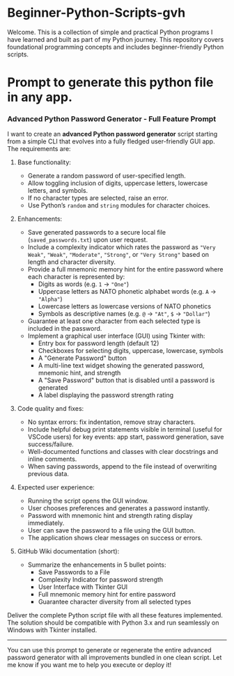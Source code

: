 # Beginner-Python-Scripts-gvh
Welcome. This is a collection of simple and practical Python programs I have learned and built as part of my Python journey. This repository covers foundational programming concepts and includes beginner-friendly Python scripts.


# Prompt to generate this python file in any app.
### Advanced Python Password Generator - Full Feature Prompt

I want to create an **advanced Python password generator** script starting from a simple CLI that evolves into a fully fledged user-friendly GUI app. The requirements are:

1. Base functionality:
   - Generate a random password of user-specified length.
   - Allow toggling inclusion of digits, uppercase letters, lowercase letters, and symbols.
   - If no character types are selected, raise an error.
   - Use Python’s `random` and `string` modules for character choices.

2. Enhancements:
   - Save generated passwords to a secure local file (`saved_passwords.txt`) upon user request.
   - Include a complexity indicator which rates the password as `"Very Weak"`, `"Weak"`, `"Moderate"`, `"Strong"`, or `"Very Strong"` based on length and character diversity.
   - Provide a full mnemonic memory hint for the entire password where each character is represented by:
        - Digits as words (e.g. `1` → `"One"`)
        - Uppercase letters as NATO phonetic alphabet words (e.g. `A` → `"Alpha"`)
        - Lowercase letters as lowercase versions of NATO phonetics
        - Symbols as descriptive names (e.g. `@` → `"At"`, `$` → `"Dollar"`)
   - Guarantee at least one character from each selected type is included in the password.
   - Implement a graphical user interface (GUI) using Tkinter with:
        - Entry box for password length (default 12)
        - Checkboxes for selecting digits, uppercase, lowercase, symbols
        - A "Generate Password" button
        - A multi-line text widget showing the generated password, mnemonic hint, and strength
        - A "Save Password" button that is disabled until a password is generated
        - A label displaying the password strength rating

3. Code quality and fixes:
   - No syntax errors: fix indentation, remove stray characters.
   - Include helpful debug print statements visible in terminal (useful for VSCode users) for key events: app start, password generation, save success/failure.
   - Well-documented functions and classes with clear docstrings and inline comments.
   - When saving passwords, append to the file instead of overwriting previous data.

4. Expected user experience:
   - Running the script opens the GUI window.
   - User chooses preferences and generates a password instantly.
   - Password with mnemonic hint and strength rating display immediately.
   - User can save the password to a file using the GUI button.
   - The application shows clear messages on success or errors.

5. GitHub Wiki documentation (short):
   - Summarize the enhancements in 5 bullet points:
     - Save Passwords to a File
     - Complexity Indicator for password strength
     - User Interface with Tkinter GUI
     - Full mnemonic memory hint for entire password
     - Guarantee character diversity from all selected types

Deliver the complete Python script file with all these features implemented. The solution should be compatible with Python 3.x and run seamlessly on Windows with Tkinter installed.
***

You can use this prompt to generate or regenerate the entire advanced password generator with all improvements bundled in one clean script. Let me know if you want me to help you execute or deploy it!
